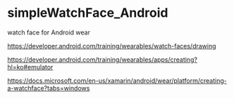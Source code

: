 # simpleWatchFace_Android
watch face for Android wear

https://developer.android.com/training/wearables/watch-faces/drawing

https://developer.android.com/training/wearables/apps/creating?hl=ko#emulator

https://docs.microsoft.com/en-us/xamarin/android/wear/platform/creating-a-watchface?tabs=windows
